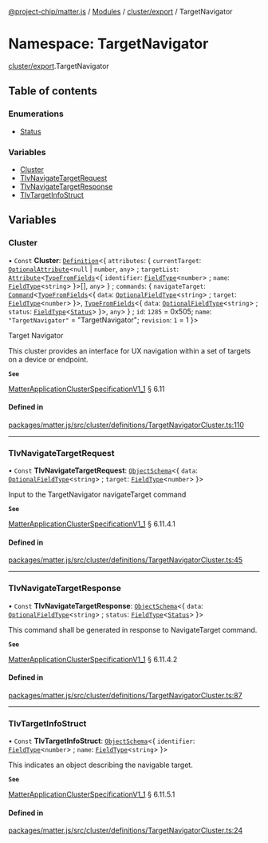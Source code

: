 [@project-chip/matter.js](../README.md) / [Modules](../modules.md) / [cluster/export](cluster_export.md) / TargetNavigator

# Namespace: TargetNavigator

[cluster/export](cluster_export.md).TargetNavigator

## Table of contents

### Enumerations

- [Status](../enums/cluster_export.TargetNavigator.Status.md)

### Variables

- [Cluster](cluster_export.TargetNavigator.md#cluster)
- [TlvNavigateTargetRequest](cluster_export.TargetNavigator.md#tlvnavigatetargetrequest)
- [TlvNavigateTargetResponse](cluster_export.TargetNavigator.md#tlvnavigatetargetresponse)
- [TlvTargetInfoStruct](cluster_export.TargetNavigator.md#tlvtargetinfostruct)

## Variables

### Cluster

• `Const` **Cluster**: [`Definition`](cluster_export.ClusterFactory.md#definition)<{ `attributes`: { `currentTarget`: [`OptionalAttribute`](cluster_export.md#optionalattribute)<``null`` \| `number`, `any`\> ; `targetList`: [`Attribute`](cluster_export.md#attribute)<[`TypeFromFields`](tlv_export.md#typefromfields)<{ `identifier`: [`FieldType`](../interfaces/tlv_export.FieldType.md)<`number`\> ; `name`: [`FieldType`](../interfaces/tlv_export.FieldType.md)<`string`\>  }\>[], `any`\>  } ; `commands`: { `navigateTarget`: [`Command`](cluster_export.md#command)<[`TypeFromFields`](tlv_export.md#typefromfields)<{ `data`: [`OptionalFieldType`](../interfaces/tlv_export.OptionalFieldType.md)<`string`\> ; `target`: [`FieldType`](../interfaces/tlv_export.FieldType.md)<`number`\>  }\>, [`TypeFromFields`](tlv_export.md#typefromfields)<{ `data`: [`OptionalFieldType`](../interfaces/tlv_export.OptionalFieldType.md)<`string`\> ; `status`: [`FieldType`](../interfaces/tlv_export.FieldType.md)<[`Status`](../enums/cluster_export.TargetNavigator.Status.md)\>  }\>, `any`\>  } ; `id`: ``1285`` = 0x505; `name`: ``"TargetNavigator"`` = "TargetNavigator"; `revision`: ``1`` = 1 }\>

Target Navigator

This cluster provides an interface for UX navigation within a set of targets on a device or endpoint.

**`See`**

[MatterApplicationClusterSpecificationV1_1](../interfaces/spec_export.MatterApplicationClusterSpecificationV1_1.md) § 6.11

#### Defined in

[packages/matter.js/src/cluster/definitions/TargetNavigatorCluster.ts:110](https://github.com/project-chip/matter.js/blob/be83914/packages/matter.js/src/cluster/definitions/TargetNavigatorCluster.ts#L110)

___

### TlvNavigateTargetRequest

• `Const` **TlvNavigateTargetRequest**: [`ObjectSchema`](../classes/tlv_export.ObjectSchema.md)<{ `data`: [`OptionalFieldType`](../interfaces/tlv_export.OptionalFieldType.md)<`string`\> ; `target`: [`FieldType`](../interfaces/tlv_export.FieldType.md)<`number`\>  }\>

Input to the TargetNavigator navigateTarget command

**`See`**

[MatterApplicationClusterSpecificationV1_1](../interfaces/spec_export.MatterApplicationClusterSpecificationV1_1.md) § 6.11.4.1

#### Defined in

[packages/matter.js/src/cluster/definitions/TargetNavigatorCluster.ts:45](https://github.com/project-chip/matter.js/blob/be83914/packages/matter.js/src/cluster/definitions/TargetNavigatorCluster.ts#L45)

___

### TlvNavigateTargetResponse

• `Const` **TlvNavigateTargetResponse**: [`ObjectSchema`](../classes/tlv_export.ObjectSchema.md)<{ `data`: [`OptionalFieldType`](../interfaces/tlv_export.OptionalFieldType.md)<`string`\> ; `status`: [`FieldType`](../interfaces/tlv_export.FieldType.md)<[`Status`](../enums/cluster_export.TargetNavigator.Status.md)\>  }\>

This command shall be generated in response to NavigateTarget command.

**`See`**

[MatterApplicationClusterSpecificationV1_1](../interfaces/spec_export.MatterApplicationClusterSpecificationV1_1.md) § 6.11.4.2

#### Defined in

[packages/matter.js/src/cluster/definitions/TargetNavigatorCluster.ts:87](https://github.com/project-chip/matter.js/blob/be83914/packages/matter.js/src/cluster/definitions/TargetNavigatorCluster.ts#L87)

___

### TlvTargetInfoStruct

• `Const` **TlvTargetInfoStruct**: [`ObjectSchema`](../classes/tlv_export.ObjectSchema.md)<{ `identifier`: [`FieldType`](../interfaces/tlv_export.FieldType.md)<`number`\> ; `name`: [`FieldType`](../interfaces/tlv_export.FieldType.md)<`string`\>  }\>

This indicates an object describing the navigable target.

**`See`**

[MatterApplicationClusterSpecificationV1_1](../interfaces/spec_export.MatterApplicationClusterSpecificationV1_1.md) § 6.11.5.1

#### Defined in

[packages/matter.js/src/cluster/definitions/TargetNavigatorCluster.ts:24](https://github.com/project-chip/matter.js/blob/be83914/packages/matter.js/src/cluster/definitions/TargetNavigatorCluster.ts#L24)

